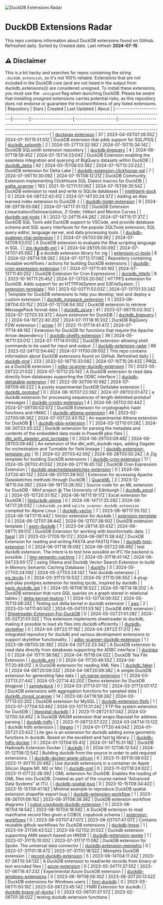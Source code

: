 ![DuckDB Extensions Radar](/img/duckdb_extension_radar.png?raw=true)
# DuckDB Extensions Radar

This repo contains information about DuckDB extensions found on GitHub. Refreshed daily. Sorted by Created date. 
 Last refresh **2024-07-15**.
## ⚠️ Disclaimer
This is a bit hacky and searches for repos containing the string `.duckdb_extension`, so it's not 100% reliable.
Extensions that are not included in the DuckDB core (and are not listed in the output from duckdb_extensions()) are considered unsigned. To install these extensions, you must use the `-unsigned` flag when launching DuckDB. Please be aware that installing unsigned extensions carries potential risks, as this repository does not endorse or guarantee the trustworthiness of any listed extensions.
| Repository                                                                                            |   Stars | Created              | Last Updated         | About                                                                                                                                                                                                 |
|:------------------------------------------------------------------------------------------------------|--------:|:---------------------|:---------------------|:------------------------------------------------------------------------------------------------------------------------------------------------------------------------------------------------------|
| [duckpgq-extension](https://github.com/cwida/duckpgq-extension)                                       |      37 | 2023-04-05T07:26:55Z | 2024-07-15T15:51:01Z | DuckDB extension that adds support for SQL/PGQ                                                                                                                                                        |
| [duckdb_sqlsmith](https://github.com/duckdb/duckdb_sqlsmith)                                          |       2 | 2024-05-27T13:32:36Z | 2024-07-15T15:34:14Z | DuckDB SQLsmith extension repository                                                                                                                                                                  |
| [duckdb-bigquery](https://github.com/hafenkran/duckdb-bigquery)                                       |       4 | 2024-06-07T19:58:45Z | 2024-07-15T14:23:04Z | DuckDB Extension enabling the seamless integration and querying of BigQuery datasets within DuckDB                                                                                                    |
| [duckdb_delta](https://github.com/duckdb/duckdb_delta)                                                |      92 | 2024-05-15T08:03:38Z | 2024-07-15T13:23:22Z | DuckDB extension for Delta Lake                                                                                                                                                                       |
| [duckdb-extension-clickhouse-sql](https://github.com/lmangani/duckdb-extension-clickhouse-sql)        |       7 | 2024-07-06T10:30:09Z | 2024-07-15T08:12:21Z | DuckDB Community Extension implementing ClickHouse SQL Dialect macros for DuckDB                                                                                                                      |
| [sqlite_scanner](https://github.com/duckdb/sqlite_scanner)                                            |     193 | 2021-10-12T11:51:06Z | 2024-07-15T06:35:54Z | DuckDB extension to read and write to SQLite databases                                                                                                                                                |
| [intelligent-duck](https://github.com/bhargav191098/intelligent-duck)                                 |       0 | 2024-04-08T22:42:41Z | 2024-07-14T20:24:37Z | Adding an Alex learned index extension to DuckDB :)                                                                                                                                                   |
| [duckdb-lindel-extension](https://github.com/rustyconover/duckdb-lindel-extension)                    |       9 | 2024-06-29T19:55:08Z | 2024-07-14T17:31:12Z | DuckDB Extension Linearization/Delinearization, Z-Order, Hilbert and Morton Curves                                                                                                                    |
| [duckdb-sql-tools](https://github.com/RandomFractals/duckdb-sql-tools)                                |       8 | 2022-12-24T15:44:28Z | 2024-07-14T15:17:37Z | DuckDB SQL Tools add DuckDB support to VSCode, and provide database schema and SQL query interfaces for the popular SQLTools extension, SQL query editor, language server, and data processing tools. |
| [duckdb-evalexpr-rhai-extension](https://github.com/rustyconover/duckdb-evalexpr-rhai-extension)      |       2 | 2024-07-05T03:59:36Z | 2024-07-14T09:53:01Z | A DuckDB extension to evaluate the Rhai scripting language in SQL.                                                                                                                                    |
| [zig-duckdb-ext](https://github.com/softprops/zig-duckdb-ext)                                         |       4 | 2024-04-28T05:00:09Z | 2024-07-14T07:45:06Z | 🐥 a duckdb extension library for zig                                                                                                                                                                  |
| [extension-ci-tools](https://github.com/duckdb/extension-ci-tools)                                    |       8 | 2024-02-26T14:59:26Z | 2024-07-13T12:17:08Z | Repository containing reusable workflows / actions for building DuckDB extensions                                                                                                                     |
| [duckdb-cron-expression-extension](https://github.com/rustyconover/duckdb-cron-expression-extension)  |       0 | 2024-07-13T11:40:19Z | 2024-07-13T11:40:25Z | DuckDB Extension for Cron Expressions                                                                                                                                                                 |
| [duckdb_httpfs](https://github.com/duckdb/duckdb_httpfs)                                              |       8 | 2023-10-16T11:25:45Z | 2024-07-13T03:20:06Z | HTTPFS extension for DuckDB. Adds support for an HTTPFileSytem and S3FileSystem.                                                                                                                      |
| [extension-template](https://github.com/duckdb/extension-template)                                    |     100 | 2023-02-02T11:52:03Z | 2024-07-13T01:33:24Z | Template for DuckDB extensions to help you develop, test and deploy a custom extension                                                                                                                |
| [duckdb_msgpack_extension](https://github.com/yajirobee/duckdb_msgpack_extension)                     |       0 | 2023-09-28T04:03:15Z | 2024-07-12T06:54:30Z | DuckDB extension to retrieve MessagePack format data                                                                                                                                                  |
| [duckdb_azure](https://github.com/duckdb/duckdb_azure)                                                |      41 | 2023-07-06T15:02:30Z | 2024-07-12T03:33:37Z | Azure extension for DuckDB                                                                                                                                                                            |
| [duckdb_bigquery](https://github.com/bqbooster/duckdb_bigquery)                                       |       2 | 2024-04-19T22:40:20Z | 2024-07-11T18:16:20Z | DuckDB BigQuery FDW extension                                                                                                                                                                         |
| [arrow](https://github.com/duckdb/arrow)                                                              |      31 | 2022-11-01T14:41:47Z | 2024-07-11T14:49:16Z | Extension for DuckDB for functions that require the Apache Arrow dependency                                                                                                                           |
| [duckdb-shellfs-extension](https://github.com/rustyconover/duckdb-shellfs-extension)                  |      36 | 2024-05-16T11:33:01Z | 2024-07-11T14:01:05Z | DuckDB extension allowing shell commands to be used for input and output.                                                                                                                             |
| [duckdb-extension-radar](https://github.com/mehd-io/duckdb-extension-radar)                           |      66 | 2023-02-24T12:54:44Z | 2024-07-11T00:09:00Z | This repo contains information about DuckDB extensions found on GitHub. Refreshed daily                                                                                                               |
| [duckdb-prql](https://github.com/ywelsch/duckdb-prql)                                                 |     233 | 2023-02-16T15:33:08Z | 2024-07-10T15:26:43Z | PRQL as a DuckDB extension                                                                                                                                                                            |
| [odbc-scanner-duckdb-extension](https://github.com/rupurt/odbc-scanner-duckdb-extension)              |      70 | 2023-05-29T22:21:53Z | 2024-07-10T12:25:14Z | A DuckDB extension to read data directly from databases supporting the ODBC interface                                                                                                                 |
| [duckdb-deltatable-extension](https://github.com/Mause/duckdb-deltatable-extension)                   |      92 | 2022-09-30T06:10:58Z | 2024-07-09T09:48:22Z | A purely experimental DuckDB Deltalake extension                                                                                                                                                      |
| [duckdb_protobuf](https://github.com/0xcaff/duckdb_protobuf)                                          |       0 | 2024-06-10T07:23:39Z | 2024-07-09T03:01:47Z | a duckdb extension for processing sequences of length delimited protobuf messages                                                                                                                     |
| [duckdb-crypto-extension](https://github.com/rustyconover/duckdb-crypto-extension)                    |       4 | 2024-06-26T02:00:44Z | 2024-07-09T00:02:57Z | DuckDB Extension for cryptographic hash functions and HMAC                                                                                                                                            |
| [duckdb-athena-extension](https://github.com/dacort/duckdb-athena-extension)                          |      49 | 2023-02-22T00:06:36Z | 2024-07-03T22:43:15Z | An experimental Athena extension for DuckDB 🐤                                                                                                                                                         |
| [duckdb-pbix-extension](https://github.com/Hugoberry/duckdb-pbix-extension)                           |       7 | 2024-03-12T10:01:28Z | 2024-06-30T23:00:22Z | Duckdb extension for parsing the metadata and contents of the embedded data mode in PowerBI pbix files                                                                                                |
| [dbt_with_dagster_and_turntable](https://github.com/nydasco/dbt_with_dagster_and_turntable)           |       0 | 2024-06-29T03:09:48Z | 2024-06-29T03:09:48Z | An extension of the dbt_with_duckdb repo, adding Dagster for orchestration and Turntable for field lineage                                                                                            |
| [duckdb-extension-template-zig](https://github.com/rupurt/duckdb-extension-template-zig)              |      15 | 2024-02-25T03:42:59Z | 2024-06-28T05:50:24Z | A Zig template for building DuckDB extensions                                                                                                                                                         |
| [duckdb-cron-extension](https://github.com/rustyconover/duckdb-cron-extension)                        |      17 | 2024-05-28T02:41:03Z | 2024-06-27T16:45:13Z | DuckDB Cron Expression Extension                                                                                                                                                                      |
| [duckdb-apachedatasketches-extension](https://github.com/jghoman/duckdb-apachedatasketches-extension) |       0 | 2024-06-23T20:40:13Z | 2024-06-25T01:39:50Z | Extension for accessing Apache Datasketches methods through DuckDB                                                                                                                                    |
| [QuackML](https://github.com/Angus-Toms/QuackML)                                                      |       2 | 2023-12-18T15:04:39Z | 2024-06-19T13:28:35Z | Source code for an ML extension for DuckDB - MInf project @ The University of Edinburgh                                                                                                               |
| [duckdb_excel](https://github.com/duckdb/duckdb_excel)                                                |       2 | 2024-05-15T20:31:15Z | 2024-06-16T11:19:17Z | Excel extension for DuckDB                                                                                                                                                                            |
| [libduckdb-alpine](https://github.com/arjunbajaj/libduckdb-alpine)                                    |       0 | 2024-06-14T17:25:28Z | 2024-06-14T17:26:03Z | `libduckdb.so` and `sqlite_scanner.duckdb_extension` compiled for Alpine Linux                                                                                                                        |
| [duckdb-vector](https://github.com/ttanay/duckdb-vector)                                              |       7 | 2023-08-16T17:35:13Z | 2024-06-14T17:15:44Z | Vector extension for duckdb                                                                                                                                                                           |
| [extension-template](https://github.com/barnardh/extension-template)                                  |       0 | 2024-06-12T07:38:44Z | 2024-06-12T07:38:50Z | DuckDB extension template                                                                                                                                                                             |
| [exon-duckdb](https://github.com/wheretrue/exon-duckdb)                                               |       7 | 2023-04-28T14:30:43Z | 2024-06-08T11:39:01Z | DuckDB Extension for working with bioinformatic data.                                                                                                                                                 |
| [fasql](https://github.com/wheretrue/fasql)                                                           |      20 | 2023-03-17T05:19:17Z | 2024-06-08T11:38:44Z | DuckDB Extension for reading and writing FASTA and FASTQ Files                                                                                                                                        |
| [duckdb-test-extension](https://github.com/MichaelBelousov/duckdb-test-extension)                     |       0 | 2024-06-01T18:19:09Z | 2024-06-05T22:08:49Z | test duckdb extension. The intent is to test how possible an IFC file backend is possible.                                                                                                            |
| [tiny-semantic-caching](https://github.com/Ezzaldin97/tiny-semantic-caching)                          |       2 | 2024-05-31T18:41:14Z | 2024-06-04T23:00:17Z | using Ollama and Duckdb Vector Search Extension to build in Memory Semantic Caching Database                                                                                                          |
| [duckfly](https://github.com/raywill/duckfly)                                                         |       0 | 2024-05-27T03:24:09Z | 2024-05-27T03:24:14Z | Test duckdb extension                                                                                                                                                                                 |
| [pg_tpcds](https://github.com/askyx/pg_tpcds)                                                         |       0 | 2024-03-31T13:10:53Z | 2024-05-21T10:06:35Z | A plug-and-play postgres extension for testing tpcds, inspired by duckdb                                                                                                                              |
| [hack_duckdb_gql](https://github.com/zmajeed/hack_duckdb_gql)                                         |       0 | 2024-05-16T06:19:52Z | 2024-05-16T14:18:20Z | A DuckDB extension that runs GQL queries on a graph stored in relational tables                                                                                                                       |
| [delta-kernel-testing](https://github.com/samansmink/delta-kernel-testing)                            |       1 | 2024-03-13T14:09:35Z | 2024-05-15T13:08:24Z | Testing out delta kernel in duckdb extension                                                                                                                                                          |
| [aws](https://github.com/samansmink/aws)                                                              |       2 | 2023-03-14T11:40:50Z | 2024-05-04T01:53:16Z | DuckDB AWS extension                                                                                                                                                                                  |
| [Sheetreader-Extension-For-DuckDB](https://github.com/paullhartwig/Sheetreader-Extension-For-DuckDB)  |       0 | 2024-05-02T21:01:28Z | 2024-05-02T21:01:33Z | This extension implements sheetreader to duckdb, making it possible to load xls files into duckdb efficiently                                                                                         |
| [duckdb-skytether](https://github.com/drin/duckdb-skytether)                                          |       0 | 2024-04-29T22:17:18Z | 2024-04-29T22:17:21Z | An integrated repository for duckdb and various development extensions to support skytether functionality.                                                                                            |
| [adbc-scanner-duckdb-extension](https://github.com/rupurt/adbc-scanner-duckdb-extension)              |       1 | 2023-08-08T03:26:38Z | 2024-04-20T22:23:34Z | A DuckDB extension to read data directly from databases supporting the ADBC interface                                                                                                                 |
| [ducktea](https://github.com/xyztony/ducktea)                                                         |       0 | 2024-04-15T11:36:58Z | 2024-04-15T18:04:02Z | DuckDB Tea File Extension                                                                                                                                                                             |
| [duckdb_xml](https://github.com/mostsignificant/duckdb_xml)                                           |       0 | 2024-04-11T20:48:55Z | 2024-04-11T20:49:01Z | A DuckDB extension for reading XML files                                                                                                                                                              |
| [duckdb_faker](https://github.com/mostsignificant/duckdb_faker)                                       |       0 | 2024-04-06T20:09:33Z | 2024-04-06T20:09:38Z | A simple DuckDB extension for generating fake data                                                                                                                                                    |
| [url-parse-extension](https://github.com/samansmink/url-parse-extension)                              |       1 | 2024-03-22T13:27:44Z | 2024-03-22T14:42:20Z | Demo extension for DuckDB blogpost                                                                                                                                                                    |
| [sampleduck](https://github.com/murfffi/sampleduck)                                                   |       0 | 2024-03-21T13:07:11Z | 2024-03-21T13:07:17Z | DuckDB extensions with aggregation functions for sampled data                                                                                                                                         |
| [duckdb_mysql_scanner](https://github.com/Kayrnt/duckdb_mysql_scanner)                                |      14 | 2023-06-24T19:58:28Z | 2024-03-17T13:02:20Z | DuckDB extension for MySQL                                                                                                                                                                            |
| [duckdb-extension-ftpfs](https://github.com/rupurt/duckdb-extension-ftpfs)                            |       1 | 2023-07-27T04:53:46Z | 2024-03-13T11:31:24Z | FTP file system extension for DuckDB                                                                                                                                                                  |
| [libpostal-duckdb](https://github.com/NickCrews/libpostal-duckdb)                                     |       2 | 2023-11-28T21:57:04Z | 2024-03-12T00:34:45Z | A DuckDB WASM extension that wraps libpostal for address parsing                                                                                                                                      |
| [duckdb-hdfs](https://github.com/vincent-chang/duckdb-hdfs)                                           |       2 | 2023-11-08T12:57:22Z | 2024-03-04T14:13:12Z | duckdb hdfs extension                                                                                                                                                                                 |
| [litegeo](https://github.com/blackrez/litegeo)                                                        |       1 | 2024-01-17T20:44:04Z | 2024-01-20T21:23:42Z | Lite geo is an extension for duckdb adding some geometric functions in duckdb. Based on the excellent and fast tg library.                                                                            |
| [duckdb-hdfs-docker](https://github.com/vincent-chang/duckdb-hdfs-docker)                             |       0 | 2024-01-13T04:55:41Z | 2024-01-14T15:31:18Z | DuckDB Hadoopfs Extension Docker                                                                                                                                                                      |
| [duckdb](https://github.com/joseph-njogu/duckdb)                                                      |       0 | 2024-01-12T06:12:54Z | 2024-01-12T06:12:54Z | Building duckdb from the source in order to add required extensions.                                                                                                                                  |
| [duckdb-docker-apple-silicon](https://github.com/maartenbosteels/duckdb-docker-apple-silicon)         |       0 | 2023-11-30T10:08:03Z | 2023-11-30T10:20:46Z | Use duckdb extensions in a container on Apple Silicon (Apple M1,  M2 or Mx)                                                                                                                           |
| [duckdb-oml](https://github.com/nikso-itu/duckdb-oml)                                                 |       0 | 2023-11-02T16:24:02Z | 2023-11-07T22:36:39Z | OML extension for DuckDB. Enables the loading of OML files into DuckDB. Created as part of the course named "Advanced Data Systems" at ITU.                                                           |
| [duckdb-spatial-bug](https://github.com/felix-schott/duckdb-spatial-bug)                              |       0 | 2023-10-15T09:34:42Z | 2023-10-15T09:41:16Z | Minimal example to reproduce DuckDB spatial extension shapefile export bug                                                                                                                            |
| [duckdb-extension-workflow](https://github.com/Kayrnt/duckdb-extension-workflow)                      |       1 | 2023-08-26T01:06:16Z | 2023-08-31T08:38:36Z | DuckDB extension workflow diagrams                                                                                                                                                                    |
| [cobol-copybook-duckdb-extension](https://github.com/rupurt/cobol-copybook-duckdb-extension)          |       0 | 2023-08-16T04:18:54Z | 2023-08-16T04:18:59Z | A DuckDB extension to read mainframe record files given a COBOL copybook schema                                                                                                                       |
| [extension-workflows](https://github.com/samansmink/extension-workflows)                              |       0 | 2023-08-03T07:47:07Z | 2023-08-03T07:47:07Z | Contains reusable github workflows for DuckDB extensions                                                                                                                                              |
| [duckdb-hnsw](https://github.com/jimexist/duckdb-hnsw)                                                |       1 | 2023-04-21T06:43:52Z | 2023-08-02T02:31:02Z | Duckdb extension supporting ANN search based on HNSW                                                                                                                                                  |
| [duckdb-extension-spoke](https://github.com/spoke-data/duckdb-extension-spoke)                        |       1 | 2023-07-31T15:10:00Z | 2023-07-31T17:11:08Z | DuckDB extension for Spoke. The universal data connector                                                                                                                                              |
| [duckdb-extension-memphis](https://github.com/rupurt/duckdb-extension-memphis)                        |       0 | 2023-07-31T01:18:47Z | 2023-07-31T01:18:52Z | Memphis DuckDB extension                                                                                                                                                                              |
| [record-duckdb-extension](https://github.com/rupurt/record-duckdb-extension)                          |       5 | 2023-06-14T04:11:24Z | 2023-07-26T10:34:13Z | A DuckDB extension to read/write records from binary or text encoded files                                                                                                                            |
| [azure-extension](https://github.com/samansmink/azure-extension)                                      |       0 | 2023-05-24T11:37:55Z | 2023-07-06T16:47:23Z | Experimental Azure DuckDB extension                                                                                                                                                                   |
| [duckdb-windows-extensions](https://github.com/statlib/duckdb-windows-extensions)                     |       0 | 2023-06-19T08:56:30Z | 2023-06-20T20:13:52Z | DuckDB extensions for Windows users                                                                                                                                                                   |
| [fmri-duckdb](https://github.com/jpmmcneill/fmri-duckdb)                                              |       0 | 2023-03-06T11:50:19Z | 2023-03-06T23:45:14Z | FMRI Extension for duckdb                                                                                                                                                                             |
| [duckdb-brace-of-ducks](https://github.com/jexp/duckdb-brace-of-ducks)                                |       0 | 2023-02-06T01:37:57Z | 2023-02-06T01:38:02Z | testing duckdb extension functions                                                                                                                                                                    |